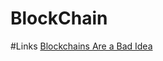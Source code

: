 # BlockChain

#Links
[Blockchains Are a Bad Idea](https://www.youtube.com/watch?v=15RTC22Z2xI "By James Mickens")
